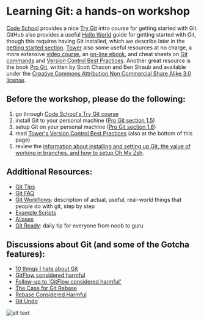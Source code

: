 # Learning Git: a hands-on workshop

[Code School](https://www.codeschool.com) provides a nice [Try Git](https://www.codeschool.com/courses/try-git) intro course for getting started with Git.  GitHub also provides a useful [Hello World](https://guides.github.com/activities/hello-world/) guide for getting started with Git, though this requires having Git installed, which we describe later in the [getting started section](https://github.com/CCP-SAS/learning_git_workshop/tree/master/getting_started).  [Tower](https://www.git-tower.com/?utm_source=learn-git&utm_medium=navigation&utm_campaign=learn-git) also some useful resources at no charge, a more extensive [video course](https://www.git-tower.com/learn/git/videos#episodes), an [on-line ebook](https://www.git-tower.com/learn/git/ebook/en/command-line/introduction), and cheat sheets on [Git commands](https://www.git-tower.com/learn/content/02-cheat-sheets/01-git/git-cheat-sheet-large01.png) and [Version Control Best Practices](https://www.git-tower.com/learn/content/02-cheat-sheets/01-git/git-cheat-sheet-large02.png). Another great resource is the book [Pro Git](https://git-scm.com/book/en/v2), written by Scott Chacon and Ben Straub and available under the [Creative Commons Attribution Non Commercial Share Alike 3.0 license](http://creativecommons.org/licenses/by-nc-sa/3.0/).

## Before the workshop, please do the following:
1. go through [Code School's Try Git course](https://www.codeschool.com/courses/try-git) 
2. install Git to your personal machine ([Pro Git section 1.5](https://git-scm.com/book/en/v2/Getting-Started-Installing-Git))
3. setup Git on your personal machine ([Pro Git section 1.6](https://git-scm.com/book/en/v2/Getting-Started-First-Time-Git-Setup))
4. read [Tower's Version Control Best Practices](https://www.git-tower.com/learn/content/02-cheat-sheets/01-git/git-cheat-sheet-large02.png) (also at the bottom of this page) 
3. review the [information about installing and setting up Git, the value of working in branches, and how to setup Oh My Zsh](https://github.com/CCP-SAS/learning_git_workshop/tree/master/getting_started).

## Additional Resources:
- [Git Tips](https://git.wiki.kernel.org/index.php/GitTips)
- [Git FAQ](https://git.wiki.kernel.org/index.php/GitFaq)
- [Git Workflows](https://git.wiki.kernel.org/index.php/GitWorkflows): description of actual, useful, real-world things that people do with git, step by step
- [Example Scripts](https://git.wiki.kernel.org/index.php/ExampleScripts)
- [Aliases](https://git.wiki.kernel.org/index.php/Aliases)
- [Git Ready](http://gitready.com/): daily tip for everyone from noob to guru

## Discussions about Git (and some of the Gotcha features):
- [10 things I hate about Git](https://stevebennett.me/2012/02/24/10-things-i-hate-about-git/)
- [GitFlow considered harmful](http://endoflineblog.com/gitflow-considered-harmful)
- [Follow-up to 'GitFlow considered harmful'](http://endoflineblog.com/follow-up-to-gitflow-considered-harmful)
- [The Case for Git Rebase](http://www.darwinweb.net/articles/the-case-for-git-rebase)
- [Rebase Considered Harmful](http://changelog.complete.org/archives/586-rebase-considered-harmful)
- [Git Undo](http://megakemp.com/2016/08/25/git-undo/)

![alt text](https://www.git-tower.com/learn/content/02-cheat-sheets/01-git/git-cheat-sheet-large02.png "Version Control Best Practices")
